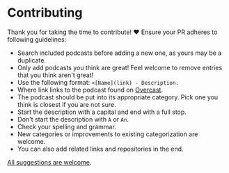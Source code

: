 # Contributing

Thank you for taking the time to contribute! ♥️ Ensure your PR adheres to following guidelines:

- Search included podcasts before adding a new one, as yours may be a duplicate.
- Only add podcasts you think are great! Feel welcome to remove entries that you think aren't great!
- Use the following format: `<[Name](link) - Description.`
- Where link links to the podcast found on [Overcast](https://overcast.fm).
- The podcast should be put into its appropriate category. Pick one you think is closest if you are not sure.
- Start the description with a capital and end with a full stop.
- Don't start the description with `A` or `An`.
- Check your spelling and grammar.
- New categories or improvements to existing categorization are welcome.
- You can also add related links and repositories in the end.

[All suggestions are welcome](../../edit/master/readme.md).
